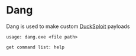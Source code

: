 # Dang
Dang is used to make custom <a href="https://ducksploit.com">DuckSploit</a> payloads

```
usage: dang.exe <file path>

get command list: help
```
